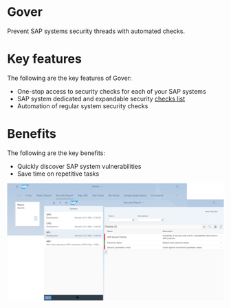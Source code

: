 # Gover
Prevent SAP systems security threads with automated checks.

# Key features
The following are the key features of Gover:

-   One-stop access to security checks for each of your SAP systems
-   SAP system dedicated and expandable security [checks list](2020/FPS01/sec-checks.md)
-   Automation of regular system security checks

# Benefits
The following are the key benefits:

-   Quickly discover SAP system vulnerabilities
-   Save time on repetitive tasks

[![](res/gv-overview.png)](res/gv-overview.png)